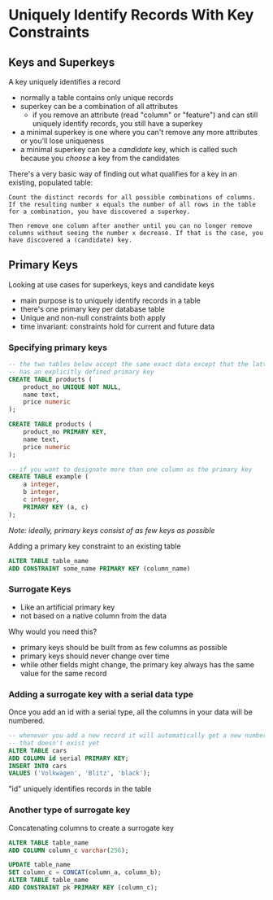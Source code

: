 # Uniquely Identify Records With Key Constraints

## Keys and Superkeys
A key uniquely identifies a record
- normally a table contains only unique records
- superkey can be a combination of all attributes
    - if you remove an attribute (read "column" or "feature") and can still uniquely identify records, you still have a superkey
- a minimal superkey is one where you can't remove any more attributes or you'll lose uniqueness
- a minimal superkey can be a _candidate_ key, which is called such because you _choose_ a key from the candidates

There's a very basic way of finding out what qualifies for a key in an existing, populated table:

    Count the distinct records for all possible combinations of columns. If the resulting number x equals the number of all rows in the table for a combination, you have discovered a superkey.

    Then remove one column after another until you can no longer remove columns without seeing the number x decrease. If that is the case, you have discovered a (candidate) key.

## Primary Keys
Looking at use cases for superkeys, keys and candidate keys
- main purpose is to uniquely identify records in a table
- there's one primary key per database table
- Unique and non-null constraints both apply
- time invariant: constraints hold for current and future data

### Specifying primary keys
```sql
-- the two tables below accept the same exact data except that the latter
-- has an explicitly defined primary key
CREATE TABLE products (
    product_no UNIQUE NOT NULL,
    name text,
    price numeric
);

CREATE TABLE products (
    product_no PRIMARY KEY,
    name text,
    price numeric
);

-- if you want to designate more than one column as the primary key
CREATE TABLE example (
    a integer,
    b integer,
    c integer,
    PRIMARY KEY (a, c)
);
```
_Note: ideally, primary keys consist of as few keys as possible_

Adding a primary key constraint to an existing table
```sql
ALTER TABLE table_name
ADD CONSTRAINT some_name PRIMARY KEY (column_name) 
```

### Surrogate Keys
- Like an artificial primary key
- not based on a native column from the data

Why would you need this?
- primary keys should be built from as few columns as possible
- primary keys should never change over time
- while other fields might change, the primary key always has the same value for the same record

### Adding a surrogate key with a serial data type
Once you add an id with a serial type, all the columns in your data will be numbered.
```sql
-- whenever you add a new record it will automatically get a new number
-- that doesn't exist yet
ALTER TABLE cars
ADD COLUMN id serial PRIMARY KEY;
INSERT INTO cars
VALUES ('Volkwagen', 'Blitz', 'black');
```
"id" uniquely identifies records in the table

### Another type of surrogate key
Concatenating columns to create a surrogate key
```sql
ALTER TABLE table_name
ADD COLUMN column_c varchar(256);

UPDATE table_name
SET column_c = CONCAT(column_a, column_b);
ALTER TABLE table_name
ADD CONSTRAINT pk PRIMARY KEY (column_c);
```